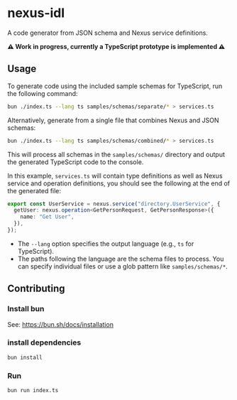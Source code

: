 # nexus-idl

A code generator from JSON schema and Nexus service definitions.

**⚠️ Work in progress, currently a TypeScript prototype is implemented ⚠️**

## Usage

To generate code using the included sample schemas for TypeScript, run the following command:

```bash
bun ./index.ts --lang ts samples/schemas/separate/* > services.ts
```

Alternatively, generate from a single file that combines Nexus and JSON schemas:

```bash
bun ./index.ts --lang ts samples/schemas/combined/* > services.ts
```

This will process all schemas in the `samples/schemas/` directory and output the generated TypeScript code to the
console.

In this example, `services.ts` will contain type definitions as well as Nexus service and operation definitions, you
should see the following at the end of the generated file:

```ts
export const UserService = nexus.service("directory.UserService", {
  getUser: nexus.operation<GetPersonRequest, GetPersonResponse>({
    name: "Get User",
  }),
});
```

- The `--lang` option specifies the output language (e.g., `ts` for TypeScript).
- The paths following the language are the schema files to process. You can specify individual files or use a glob
  pattern like `samples/schemas/*`.

## Contributing

### Install bun

See: https://bun.sh/docs/installation

### install dependencies

```bash
bun install
```

### Run

```bash
bun run index.ts
```
